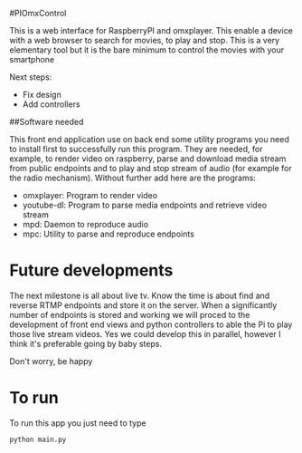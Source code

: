 #PIOmxControl

This is a web interface for RaspberryPI and omxplayer. This enable a device with a web browser
to search for movies, to play and stop. This is a very elementary tool but it is the bare minimum to
control the movies with your smartphone

Next steps:

* Fix design
* Add controllers

##Software needed

This front end application use on back end some utility programs you need to install first to successfully run this program. They are needed, for example, to render video on raspberry, parse and download media stream from public endpoints and to play and stop stream of audio (for example for the radio mechanism).
Without further add here are the programs:

* omxplayer: Program to render video
* youtube-dl: Program to parse media endpoints and retrieve video stream
* mpd: Daemon to reproduce audio
* mpc: Utility to parse and reproduce endpoints

# Future developments

The next milestone is all about live tv. Know the time is about find and reverse RTMP endpoints and store it on the server. When a significantly number of endpoints is stored and working we will proced to the development of front end views and python controllers to able the Pi to play those live stream videos. Yes we could develop this in parallel, however I think it's preferable going by baby steps.

Don't worry, be happy

# To run

To run this app you just need to type

    python main.py
